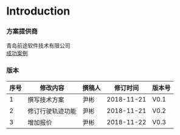 # Introduction


### 方案提供商
青岛前途软件技术有限公司
<br/>
[成功案例](http://www.yinbin.ink/project/)

### 版本
|  序号 |  修改内容 | 撰稿人 | 修订时间 | 版本号 |
|---|---|---|---|---|
| 1 |  撰写技术方案 |  尹彬 |  2018-11-21   |  V0.1  |
| 2 |  修订行驶轨迹功能 |  尹彬 |  2018-11-21   |  V0.2  |
| 3 |  增加报价 |  尹彬 |  2018-11-22   |  V0.3  |



